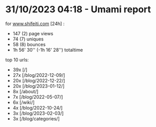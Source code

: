 # 31/10/2023 04:18 - Umami report
for www.shifeiti.com [24h] :

 - 147 (2) page views
 - 74 (7) uniques
 - 58 (8) bounces
 - 1h 56' 30'' (-1h 16' 28'') totaltime


top 10 urls:
 - 39x [/]
 - 27x [/blog/2022-12-09/]
 - 20x [/blog/2022-12-22/]
 - 20x [/blog/2023-01-12/]
 - 8x [/about/]
 - 7x [/blog/2022-05-07/]
 - 6x [/wiki/]
 - 4x [/blog/2022-10-24/]
 - 3x [/blog/2023-02-03/]
 - 3x [/blog/categories/]


